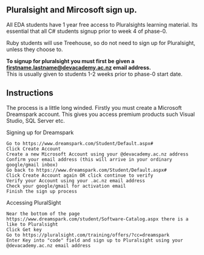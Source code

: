 ## Pluralsight and Mircosoft sign up. 

All EDA students have 1 year free access to Pluralsights learning material. Its essential that all C# students signup prior to week 4 of phase-0.  
  
Ruby students will use Treehouse, so do not need to sign up for Pluralsight, unless they choose to. 

**To signup for pluralsight you must first be given a firstname.lastname@devacademy.ac.nz email address.**    
This is usually given to students 1-2 weeks prior to phase-0 start date. 

## Instructions 
The process is a little long winded. Firstly you must create a Microsoft Dreamspark account. This gives you access premium products such Visual Studio, SQL Server etc.

Signing up for Dreamspark

    Go to https://www.dreamspark.com/Student/Default.aspx#
    Click Create Account
    Create a new Microsoft Account using your @devacademy.ac.nz address
    Confirm your email address (this will arrive in your ordinary google/gmail inbox)
    Go back to https://www.dreamspark.com/Student/Default.aspx#
    Click Create Account again OR click continue to verify
    Verify your Account using your .ac.nz email address
    Check your google/gmail for activation email 
    Finish the sign up process


Accessing PluralSight 

    Near the bottom of the page https://www.dreamspark.com/student/Software-Catalog.aspx there is a like to Pluralsight 
    Click Get key
    Go to https://pluralsight.com/training/offers/?cc=dreamspark
    Enter Key into "code" field and sign up to Pluralsight using your @devacademy.ac.nz email address  
    
